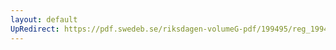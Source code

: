 ```yaml
---
layout: default
UpRedirect: https://pdf.swedeb.se/riksdagen-volumeG-pdf/199495/reg_199495_SoU/reg_199495_SoU_0011.pdf
---
```

